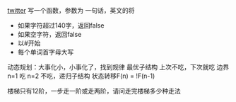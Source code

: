 [twitter]()
写一个函数，参数为 一句话，英文的将
- 如果字符超过140字，返回false
- 如果空字符，返回false
- 以#开始
- 每个单词首字母大写

动态规划：大事化小，小事化了，找到规律
最优子结构 上次不吃，下次就吃
边界 n=1 吃  n=2 不吃，递归子结构
状态转移F(n) = !F(n-1)


楼梯只有12阶，一步走一阶或走两阶，请问走完楼梯多少种走法